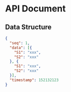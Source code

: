# API Document

## Data Structure

```json
{
  "seq": 1,
  "data": [{
    "S1": "xxx",
    "S2": "xxx"
  }, {
    "S1": "xxx",
    "S2": "xxx"
  }],
  "timestamp": 152132123
}
```

